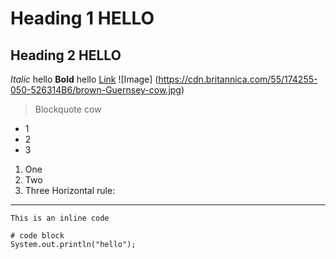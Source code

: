 # Heading 1 HELLO
## Heading 2 HELLO
*Italic* hello
**Bold** hello
[Link](http://Google.com)
![Image] (https://cdn.britannica.com/55/174255-050-526314B6/brown-Guernsey-cow.jpg)
> Blockquote cow
* 1
* 2
* 3
1. One
2. Two
3. Three
Horizontal rule:

---
`This is an inline code`

```
# code block
System.out.println("hello");
```
